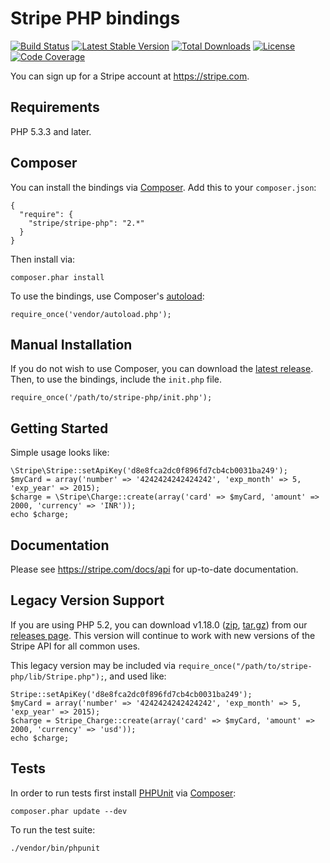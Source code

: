 # Stripe PHP bindings

[![Build Status](https://travis-ci.org/stripe/stripe-php.svg?branch=master)](https://travis-ci.org/stripe/stripe-php)
[![Latest Stable Version](https://poser.pugx.org/stripe/stripe-php/v/stable.svg)](https://packagist.org/packages/stripe/stripe-php)
[![Total Downloads](https://poser.pugx.org/stripe/stripe-php/downloads.svg)](https://packagist.org/packages/stripe/stripe-php)
[![License](https://poser.pugx.org/stripe/stripe-php/license.svg)](https://packagist.org/packages/stripe/stripe-php)
[![Code Coverage](https://coveralls.io/repos/stripe/stripe-php/badge.png?branch=master)](https://coveralls.io/r/stripe/stripe-php?branch=master)

You can sign up for a Stripe account at https://stripe.com.

## Requirements

PHP 5.3.3 and later.

## Composer

You can install the bindings via [Composer](http://getcomposer.org/). Add this to your `composer.json`:

    {
      "require": {
        "stripe/stripe-php": "2.*"
      }
    }

Then install via:

    composer.phar install

To use the bindings, use Composer's [autoload](https://getcomposer.org/doc/00-intro.md#autoloading):

    require_once('vendor/autoload.php');
    
## Manual Installation

If you do not wish to use Composer, you can download the [latest release](https://github.com/stripe/stripe-php/releases). Then, to use the bindings, include the `init.php` file.

    require_once('/path/to/stripe-php/init.php');

## Getting Started

Simple usage looks like:

    \Stripe\Stripe::setApiKey('d8e8fca2dc0f896fd7cb4cb0031ba249');
    $myCard = array('number' => '4242424242424242', 'exp_month' => 5, 'exp_year' => 2015);
    $charge = \Stripe\Charge::create(array('card' => $myCard, 'amount' => 2000, 'currency' => 'INR'));
    echo $charge;

## Documentation

Please see https://stripe.com/docs/api for up-to-date documentation.

## Legacy Version Support

If you are using PHP 5.2, you can download v1.18.0 ([zip](https://github.com/stripe/stripe-php/archive/v1.18.0.zip), [tar.gz](https://github.com/stripe/stripe-php/archive/v1.18.0.tar.gz)) from our [releases page](https://github.com/stripe/stripe-php/releases). This version will continue to work with new versions of the Stripe API for all common uses.

This legacy version may be included via `require_once("/path/to/stripe-php/lib/Stripe.php");`, and used like:

    Stripe::setApiKey('d8e8fca2dc0f896fd7cb4cb0031ba249');
    $myCard = array('number' => '4242424242424242', 'exp_month' => 5, 'exp_year' => 2015);
    $charge = Stripe_Charge::create(array('card' => $myCard, 'amount' => 2000, 'currency' => 'usd'));
    echo $charge;

## Tests

In order to run tests first install [PHPUnit](http://packagist.org/packages/phpunit/phpunit) via [Composer](http://getcomposer.org/):

    composer.phar update --dev

To run the test suite:

    ./vendor/bin/phpunit

